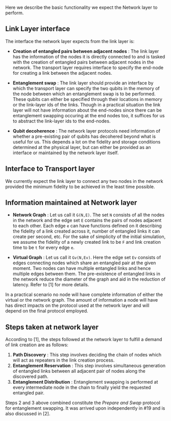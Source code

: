 Here we describe the basic functionality we expect the Network layer to perform. 

## Link Layer interface

The interface the network layer expects from the link layer is:

- **Creation of entangled pairs between adjacent nodes** : The link layer has the information of the nodes it is directly connected to and is tasked with the creation of entangled pairs between adjacent nodes in the network. The transport layer requires interface to specify the end-node for creating a link between the adjacent nodes.

- **Entanglement swap** : The link layer should provide an interface by which the transport layer can specify the two qubits in the memory of the node between which an entanglement swap is to be performed. These qubits can either be specified through their locations in memory or the link-layer ids of the links. Though in a practical situation the link layer will not have information about the end-nodes since there can be entanglement swapping occuring at the end nodes too, it suffices for us to abstract the link-layer ids to the end-nodes.

- **Qubit decoherence** : The network layer protocols need information of whether a pre-existing pair of qubits has decohered beyond what is useful for us. This depends a lot on the fidelity and storage conditions determined at the physical layer, but can either be provided as an interface or maintained by the network layer itself. 

## Interface to Transport layer

We currently expect the link layer to connect any two nodes in the network provided the minimum fidelity to be achieved in the least time possible.

## Information maintained at Network layer

- **Network Graph** : Let us call it `G(N,E)`. The set `N` consists of all the nodes in the network and the edge set `E` contains the pairs of nodes adjacent to each other. Each edge `e` can have functions defined on it describing the fidelity of a link created across it, number of entangled links it can create per second, etc. For the sake of simplicity of the initial simulation, we assume the fidelity of a newly created link to be `F` and link creation time to be `t` for every edge `e`.

- **Virtual Graph** : Let us call it `Gv(N,Ev)`. Here the edge set `Ev` consists of edges connecting nodes which share an entangled pair at the given moment. Two nodes can have multiple entangled links and hence multiple edges between them. The pre-existence of entangled links in the network reduce the diameter of the graph and aid in the reduction of latency. Refer to [1] for more details.

In a practical scenario no node will have complete information of either the virtual or the network graph. The amount of information a node will have has direct impacts on the protocol used at the network layer and will depend on the final protocol employed.

## Steps taken at network layer

According to [1], the steps followed at the network layer to fulfill a demand of link creation are as follows:

1. **Path Discovery** : This step involves deciding the chain of nodes which will act as repeaters in the link creation process. 
2. **Entanglement Reservation** : This step involves simultaneous generation of entangled links between all adjacent pair of nodes along the discovered path.
3. **Entanglement Distribution** : Entanglement swapping is performed at every intermediate node in the chain to finally yield the requested entangled pair.

Steps 2 and 3 above combined constitute the *Prepare and Swap* protocol for entanglement swapping. It was arrived upon independently in #19 and is also discussed in [2].
